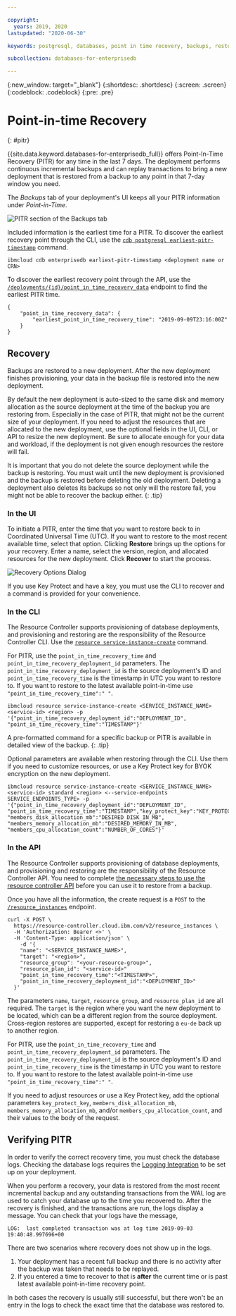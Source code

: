 ```yaml
---

copyright:
  years: 2019, 2020
lastupdated: "2020-06-30"

keywords: postgresql, databases, point in time recovery, backups, restore, edb, enterprisedb

subcollection: databases-for-enterprisedb

---
```


{:new_window: target="_blank"}
{:shortdesc: .shortdesc}
{:screen: .screen}
{:codeblock: .codeblock}
{:pre: .pre}

# Point-in-time Recovery
{: #pitr}

{{site.data.keyword.databases-for-enterprisedb_full}} offers Point-In-Time Recovery (PITR) for any time in the last 7 days. The deployment performs continuous incremental backups and can replay transactions to bring a new deployment that is restored from a backup to any point in that 7-day window you need.

The _Backups_ tab of your deployment's UI keeps all your PITR information under _Point-in-Time_.

![PITR section of the Backups tab](images/pitr-backups-tab.png)

Included information is the earliest time for a PITR. To discover the earliest recovery point through the CLI, use the [`cdb postgresql earliest-pitr-timestamp`](/docs/databases-cli-plugin?topic=databases-cli-plugin-cdb-reference#postgresql-earliest-pitr-timestamp) command.
```
ibmcloud cdb enterprisedb earliest-pitr-timestamp <deployment name or CRN>
```

To discover the earliest recovery point through the API, use the [`/deployments/{id}/point_in_time_recovery_data`](https://cloud.ibm.com/apidocs/cloud-databases-api#get-earliest-point-in-time-recovery-timestamp) endpoint to find the earliest PITR time. 
```
{
    "point_in_time_recovery_data": {
        "earliest_point_in_time_recovery_time": "2019-09-09T23:16:00Z"
    }
}
```

## Recovery

Backups are restored to a new deployment. After the new deployment finishes provisioning, your data in the backup file is restored into the new deployment.

By default the new deployment is auto-sized to the same disk and memory allocation as the source deployment at the time of the backup you are restoring from. Especially in the case of PITR, that might not be the current size of your deployment. If you need to adjust the resources that are allocated to the new deployment, use the optional fields in the UI, CLI, or API to resize the new deployment. Be sure to allocate enough for your data and workload, if the deployment is not given enough resources the restore will fail.

It is important that you do not delete the source deployment while the backup is restoring. You must wait until the new deployment is provisioned and the backup is restored before deleting the old deployment. Deleting a deployment also deletes its backups so not only will the restore fail, you might not be able to recover the backup either.
{: .tip}

### In the UI

To initiate a PITR, enter the time that you want to restore back to in Coordinated Universal Time (UTC). If you want to restore to the most recent available time, select that option. Clicking **Restore** brings up the options for your recovery. Enter a name, select the version, region, and allocated resources for the new deployment. Click **Recover** to start the process.

![Recovery Options Dialog](images/pitr-dialog.png)

If you use Key Protect and have a key, you must use the CLI to recover and a command is provided for your convenience.

### In the CLI

The Resource Controller supports provisioning of database deployments, and provisioning and restoring are the responsibility of the Resource Controller CLI. Use the [`resource service-instance-create`](/docs/cli?topic=cloud-cli-ibmcloud_commands_resource#ibmcloud_resource_service_instance_create) command.

For PITR, use the `point_in_time_recovery_time` and `point_in_time_recovery_deployment_id` parameters. The `point_in_time_recovery_deployment_id` is the source deployment's ID and `point_in_time_recovery_time` is the timestamp in UTC you want to restore to. If you want to restore to the latest available point-in-time use `"point_in_time_recovery_time":" "`.
```
ibmcloud resource service-instance-create <SERVICE_INSTANCE_NAME> <service-id> <region> -p '{"point_in_time_recovery_deployment_id":"DEPLOYMENT_ID", "point_in_time_recovery_time":"TIMESTAMP"}'
```

A pre-formatted command for a specific backup or PITR is available in detailed view of the backup.
{: .tip}

Optional parameters are available when restoring through the CLI. Use them if you need to customize resources, or use a Key Protect key for BYOK encryption on the new deployment.
```
ibmcloud resource service-instance-create <SERVICE_INSTANCE_NAME> <service-id> standard <region> <--service-endpoints SERVICE_ENDPOINTS_TYPE> -p
'{"point_in_time_recovery_deployment_id":"DEPLOYMENT_ID", "point_in_time_recovery_time":"TIMESTAMP","key_protect_key":"KEY_PROTECT_KEY_CRN", "members_disk_allocation_mb":"DESIRED_DISK_IN_MB", "members_memory_allocation_mb":"DESIRED_MEMORY_IN_MB", "members_cpu_allocation_count":"NUMBER_OF_CORES"}'
```

### In the API

The Resource Controller supports provisioning of database deployments, and provisioning and restoring are the responsibility of the Resource Controller API. You need to complete [the necessary steps to use the resource controller API](/docs/databases-for-enterprisedb?topic=cloud-databases-provisioning#provisioning-through-the-resource-controller-api) before you can use it to restore from a backup. 

Once you have all the information, the create request is a `POST` to the [`/resource_instances`](https://{DomainName}/apidocs/resource-controller#create-provision-a-new-resource-instance) endpoint.

```
curl -X POST \
  https://resource-controller.cloud.ibm.com/v2/resource_instances \
  -H 'Authorization: Bearer <>' \
  -H 'Content-Type: application/json' \
    -d '{
    "name": "<SERVICE_INSTANCE_NAME>",
    "target": "<region>",
    "resource_group": "<your-resource-group>",
    "resource_plan_id": "<service-id>"
    "point_in_time_recovery_time":"<TIMESTAMP>",
    "point_in_time_recovery_deployment_id":"<DEPLOYMENT_ID>"
  }'
```
The parameters `name`, `target`, `resource_group`, and `resource_plan_id` are all required. The `target` is the region where you want the new deployment to be located, which can be a different region from the source deployment. Cross-region restores are supported, except for restoring a `eu-de` back up to another region.

For PITR, use the `point_in_time_recovery_time` and `point_in_time_recovery_deployment_id` parameters. The `point_in_time_recovery_deployment_id` is the source deployment's ID and `point_in_time_recovery_time` is the timestamp in UTC you want to restore to. If you want to restore to the latest available point-in-time use `"point_in_time_recovery_time":" "`.

If you need to adjust resources or use a Key Protect key, add the optional parameters `key_protect_key`, `members_disk_allocation_mb`, `members_memory_allocation_mb`, and/or `members_cpu_allocation_count`, and their values to the body of the request.

## Verifying PITR

In order to verify the correct recovery time, you must check the database logs. Checking the database logs requires the [Logging Integration](/docs/databases-for-enterprisedb?topic=cloud-databases-logging) to be set up on your deployment.

When you perform a recovery, your data is restored from the most recent incremental backup and any outstanding transactions from the WAL log are used to catch your database up to the time you recovered to. After the recovery is finished, and the transactions are run, the logs display a message. You can check that your logs have the message,
```
LOG:  last completed transaction was at log time 2019-09-03 19:40:48.997696+00
```

There are two scenarios where recovery does not show up in the logs. 
1. Your deployment has a recent full backup and there is no activity after the backup was taken that needs to be replayed.
2. If you entered a time to recover to that is **after** the current time or is past latest available point-in-time recovery point.

In both cases the recovery is usually still successful, but there won't be an entry in the logs to check the exact time that the database was restored to.